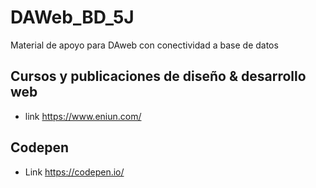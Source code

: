 # DAWeb_BD_5J
Material de apoyo para DAweb con conectividad a base de datos

## Cursos y publicaciones de diseño & desarrollo web
- link https://www.eniun.com/
## Codepen
- Link  https://codepen.io/
